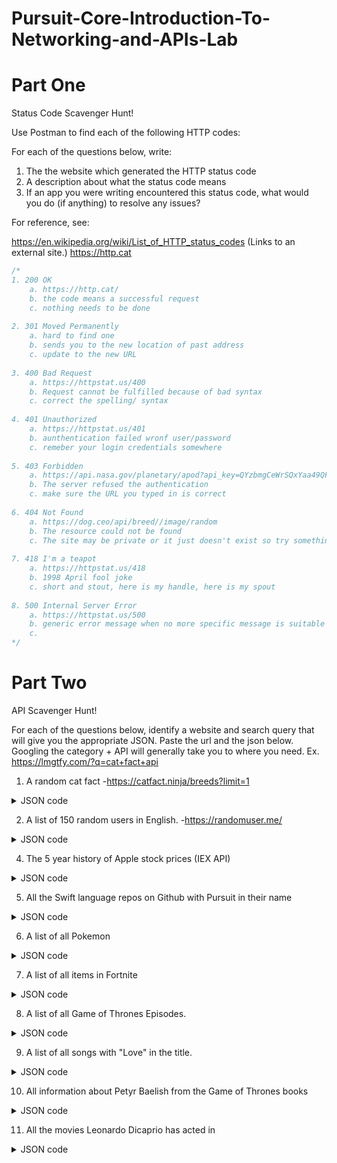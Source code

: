 # Pursuit-Core-Introduction-To-Networking-and-APIs-Lab

# Part One

Status Code Scavenger Hunt!

Use Postman to find each of the following HTTP codes:


For each of the questions below, write:

1. The the website which generated the HTTP status code
2. A description about what the status code means
3. If an app you were writing encountered this status code, what would you do (if anything) to resolve any issues?



For reference, see:

https://en.wikipedia.org/wiki/List_of_HTTP_status_codes (Links to an external site.)
https://http.cat

```swift
/*
1. 200 OK
    a. https://http.cat/
    b. the code means a successful request
    c. nothing needs to be done
    
2. 301 Moved Permanently
    a. hard to find one
    b. sends you to the new location of past address
    c. update to the new URL
    
3. 400 Bad Request
    a. https://httpstat.us/400
    b. Request cannot be fulfilled because of bad syntax
    c. correct the spelling/ syntax
    
4. 401 Unauthorized
    a. https://httpstat.us/401
    b. aunthentication failed wronf user/password
    c. remeber your login credentials somewhere
    
5. 403 Forbidden 
    a. https://api.nasa.gov/planetary/apod?api_key=QYzbmgCeWrSQxYaa49QFdlFb7a3S8U22zAlq8hvYs
    b. The server refused the authentication
    c. make sure the URL you typed in is correct
    
6. 404 Not Found
    a. https://dog.ceo/api/breed//image/random
    b. The resource could not be found
    c. The site may be private or it just doesn't exist so try something else
    
7. 418 I'm a teapot
    a. https://httpstat.us/418
    b. 1998 April fool joke
    c. short and stout, here is my handle, here is my spout
    
8. 500 Internal Server Error
    a. https://httpstat.us/500
    b. generic error message when no more specific message is suitable
    c.
*/
```

# Part Two

API Scavenger Hunt!

For each of the questions below, identify a website and search query that will give you the appropriate JSON.  Paste the url and the json below.  Googling the category + API will generally take you to where you need.  Ex. https://lmgtfy.com/?q=cat+fact+api


1. A random cat fact
-https://catfact.ninja/breeds?limit=1
<details>
<summary>JSON code</summary>

```swift
"total": 98,
"per_page": "1",
"current_page": 1,
"last_page": 98,
"next_page_url": "https://catfact.ninja/breeds?page=2",
"prev_page_url": null,
"from": 1,
"to": 1,
"data": [
{
"breed": "Abyssinian",
"country": "Ethiopia",
"origin": "Natural/Standard",
"coat": "Short",
"pattern": "Ticked"
}
]
}
```
</details>

2. A list of 150 random users in English.
-https://randomuser.me/
<details>
<summary> JSON code </summary>

```swift
<!DOCTYPE html><html lang="en"><head><title>Random User Generator | Home</title><meta charset='utf-8'><meta name="description" content="Random user generator is a FREE API for generating placeholder user information. Get profile photos, names, and more. It's like Lorem Ipsum, for people."><meta name="apple-mobile-web-app-capable" content="yes"><meta name="viewport" content="width=device-width, initial-scale=1.0, user-scalable=no"><link rel="stylesheet" type="text/css" href="dist/style.css"><script src="dist/all.js"></script></head><body class=""><div id="navbar" class=""><div class="nav_toggle"><div class="icon"><div></div><div></div><div></div></div></div><ul><li><a href="index">Home</a></li><li><a href="photos">User Photos</a></li><li><a href="documentation">Documentation</a></li><li><a href="changelog">Change Log</a></li><li><a href="stats">Stats &amp; Graphs</a></li><li><a href="donate">Donate</a></li><li><a href="copyright">Copyright Notice</a></li><li class="blank"></li><li><a href="photoshop">Photoshop Extension</a></li></ul></div><header><h1>Random User Generator</h1><p>A free, <a id="openSource" href="https://github.com/RandomAPI/Randomuser.me-Node">open-source</a> API for generating random user data. Like Lorem Ipsum, but for people. </p><a href="https://twitter.com/randomapi" class="twitter"><img src="img/twitter.png">Follow us @randomapi</a></header><div class="frame card_offset"><div class="card"><div class="details"><div class="user_photo horizontal_center" id="user_photo"><a href="javascript:getNewUser();" class="refresh">New</a><img src=""></div><p id="user_title">Hi, My name is</p><p id="user_value">...</p></div><ul class="values_list horizontal_center" id="values_list"><li data-title="Hi, My name is" data-value="..." data-label="name" class="active"></li><li data-title="My email address is" data-value="..." data-label="email" data-caps="false"></li><li data-title="My birthday is" data-value="..." data-label="birthday"></li><li data-title="My address is" data-value="..." data-label="location"></li><li data-title="My phone number is" data-value="..." data-label="phone"></li><li data-title="My password is" data-value="..." data-label="pass" data-caps="false"></li></ul></div><section class="sponsor"><h2>Sponsored</h2><h3>RandomAPI</h3><p>Want to create your own <b>customized</b> data generator for your application?<br>Check out our other service RandomAPI!</p><button id="learnmore" class="button" onClick="window.open('https://randomapi.com');">Learn More</button></section><section class="advertisement"><script async src="//pagead2.googlesyndication.com/pagead/js/adsbygoogle.js"></script><ins class="adsbygoogle" style="display:inline-block;width:230px;height:200px" data-ad-client="ca-pub-2036801804961954" data-ad-slot="7646598623"></ins><script>(adsbygoogle = window.adsbygoogle || []).push({});</script><ins class="adsbygoogle" style="display:inline-block;width:230px;height:200px;margin:0 16px;" data-ad-client="ca-pub-2036801804961954" data-ad-slot="7646598623"></ins><script>(adsbygoogle = window.adsbygoogle || []).push({});</script><ins class="adsbygoogle" style="display:inline-block;width:230px;height:200px" data-ad-client="ca-pub-2036801804961954" data-ad-slot="7646598623"></ins><script>(adsbygoogle = window.adsbygoogle || []).push({});</script></section><section><h2>How to use</h2><p>You can use AJAX to call the Random User Generator API and will receive a randomly generated user in return. If you are using jQuery, you can use the $.ajax() function in the code snippet below to get started.</p><pre>$.ajax({
url: '<span>https: //randomuser.me/api/</span>',
dataType: '<span>json</span>',
success: function(<span>data</span>) {
console.log(<span>data</span>);
}
});
</pre></section><section><h2>Results</h2><p>The application will provide you with a JSON, XML, CSV, or YAML object that you can parse and apply to your application.</p><p>You can specify the format you want the results in using the <a href="documentation#format">format</a> parameter.</p><pre>{
"results": [
{
"gender": "<span>male</span>",
"name": {
"title": "<span>mr</span>",
"first": "<span>rolf</span>",
"last": "<span>hegdal</span>"
},
"location": {
"street": "<span>ljan terrasse 346</span>",
"city": "<span>vear</span>",
"state": "<span>rogaland</span>",
"postcode": "<span>3095</span>",
"coordinates": {
"latitude": "<span>54.8646</span>",
"longitude": "<span>-97.3136</span>"
},
"timezone": {
"offset": "<span>-10:00</span>",
"description": "<span>Hawaii</span>"
}
},
"email": "<span><a href="/cdn-cgi/l/email-protection" class="__cf_email__" data-cfemail="cdbfa2a1abe3a5a8aaa9aca18da8b5aca0bda1a8e3aea2a0">[email&#160;protected]</a></span>",
"login": {
"uuid": "<span>c4168eac-84b8-46ea-b735-c9da9bfb97fd</span>",
"username": "<span>bluefrog786</span>",
"password": "<span>ingrid</span>",
"salt": "<span>GtRFz4NE</span>",
"md5": "<span>5c581c5748fc8c35bd7f16eac9efbb55</span>",
"sha1": "<span>c3feb8887abed9ec1561b9aa2c9f58de21d1d3d9</span>",
"sha256": "<span>684c478a98b43f1ef1703b35b8bbf61b27dbc93d52acd515e141e97e04447712</span>"
},
"dob": {
"date": "<span>1975-11-12T06:34:44Z</span>",
"age": <span>42</span>
},
"registered": {
"date": <span>"2015-11-04T22:09:36Z</span>",
"age": <span>2</span>
},
"phone": "<span>66976498</span>",
"cell": "<span>40652479</span>",
"id": {
"name": "<span>FN</span>",
"value": "<span>12117533881</span>"
},
"picture": {
"large": "<span>https://randomuser.me/api/portraits/men/65.jpg</span>",
"medium": "<span>https://randomuser.me/api/portraits/med/men/65.jpg</span>",
"thumbnail": "<span>https://randomuser.me/api/portraits/thumb/men/65.jpg</span>"
},
"nat": "<span>NO</span>"
}
],
"info": {
"seed": "<span>2da87e9305069f1d</span>",
"results": <span>1</span>,
"page": <span>1</span>,
"version": "<span>1.2</span>"
}
}
</pre></section><section><h2>Thank you for helping us help you help us all</h2><p>Found a bug or have an idea?<br>Contribute to randomuser.me's database on our <a href="https://github.com/RandomAPI/Randomuser.me-Node">Github Repo</a>.</p><h2>Contact Us</h2><p>If you have any questions/feedback or would like to get in touch with us, tweet us <a href="https://twitter.com/randomapi">@randomapi</a></p></section><section class="cheat"><p>&uarr; &uarr; &darr; &darr; &larr; &rarr; &larr; &rarr; B A</p></section></div><footer><div class="frame"><h1>Random User Generator</h1><div class="block"><div class="builder"><h3>Designed</h3><a href="https://twitter.com/arronhunt"><img src="img/creator_arron.png" width="80px" alt="Designed by Arron Hunt" title="Designed by Arron Hunt" /></a></div><div class="builder"><h3>Developed</h3><a href="https://twitter.com/solewolf1993"><img src="img/creator_keith.png" width="80px" alt="Developed by Keith Armstrong" title="Developed by Keith Armstrong" /></a></div></div><div class="block"><h3>Copyright Notice</h3><p>All randomly generated photos were hand picked from the authorized section of <a href="http://uifaces.com">UI Faces</a>. Please visit <a href="https://web.archive.org/web/20160811185628/http://uifaces.com/faq">UI Faces FAQ</a> for more information regarding how you can use these faces.<br><br></div></div></footer><script data-cfasync="false" src="/cdn-cgi/scripts/5c5dd728/cloudflare-static/email-decode.min.js"></script><script>(function(i,s,o,g,r,a,m){i['GoogleAnalyticsObject'
]=r;i[r
]=i[r
]||function(){(i[r
].q=i[r
].q||[]).push(arguments)
},i[r
].l=1*new Date();a=s.createElement(o),m=s.getElementsByTagName(o)[
0
];a.async=1;a.src=g;m.parentNode.insertBefore(a,m)
})(window,document,'script',' //www.google-analytics.com/analytics.js','ga');ga('create', 'UA-42942064-1', 'randomuser.me');ga('send', 'pageview');</script></body></html>
</details>


3. The current stock price of Microsoft. (IEX API)
-https://ws-api.iextrading.com/1.0/tops
<details>
<summary> JSON code </summary>
```swift
{
"symbol": "IEX",
"sector": "capitalgoods",
"securityType": "commonstock",
"bidPrice": 160.3,
"bidSize": 100,
"askPrice": 0,
"askSize": 0,
"lastUpdated": 1566844702443,
"lastSalePrice": 160.6,
"lastSaleSize": 15,
"lastSaleTime": 1566844417050,
"volume": 7580,
"marketPercent": 0.03472
}
```
</details>


4. The 5 year history of Apple stock prices (IEX API)
<details>
-https://ws-api.iextrading.com/1.0/tops
<summary> JSON code </summary>

```swift
{
"symbol": "AAPL",
"sector": "technologyhardwareequipment",
"securityType": "commonstock",
"bidPrice": 205.63,
"bidSize": 100,
"askPrice": 205.84,
"askSize": 100,
"lastUpdated": 1566844702555,
"lastSalePrice": 205.76,
"lastSaleSize": 100,
"lastSaleTime": 1566844701988,
"volume": 488307,
"marketPercent": 0.02536
}
```
</details>

5. All the Swift language repos on Github with Pursuit in their name
<details>
-https://github.com/joinpursuit/:org/repos
<summary> JSON code </summary>
Gave me 404 error no access rights maybe
</details>

6. A list of all Pokemon
<details>
-https://pokeapi.co/api/v2/pokemon/bulbasaur/
<summary> JSON code </summary>

```swift
"abilities": [
{
"ability": {
"name": "chlorophyll",
"url": "https://pokeapi.co/api/v2/ability/34/"
},
"is_hidden": true,
"slot": 3
},
{
"ability": {
"name": "overgrow",
"url": "https://pokeapi.co/api/v2/ability/65/"
},
"is_hidden": false,
"slot": 1
}
],
"base_experience": 64,
"forms": [
{
"name": "bulbasaur",
"url": "https://pokeapi.co/api/v2/pokemon-form/1/"
}
```
</details>

7. A list of all items in Fortnite
<details>
-https://fortnite-api.theapinetwork.com/store/get
require authentication token
<summary> JSON code </summary>

```swift
{
"success": false,
"error": "Please add your Authorization token.",
"eCode": "authorization.empty",
"_console": "https://console.fortniteapi.com"
}
```
</details>

8. A list of all Game of Thrones Episodes.
<details>
-https://got-quotes.herokuapp.com/quotes
<summary> JSON code </summary>

```swift
{
"quote": "The fisherman drowned, but his daughter got Stark to the Sisters before the boat went down. They say he left her with a bag of silver and a bastard in her belly. Jon Snow, she named him, after Arryn.",
"character": "Davos"
}
```
</details>

9. A list of all songs with "Love" in the title.
<details>
-https://github.com/XDeric/SongsSearchBar/blob/master/SongsTableViewSearchBar/Song.swift
<summary> JSON code </summary>

```swift
<!DOCTYPE html>
<html lang="en">
<head>
<meta charset="utf-8">
<link rel="dns-prefetch" href="https://github.githubassets.com">
<link rel="dns-prefetch" href="https://avatars0.githubusercontent.com">
<link rel="dns-prefetch" href="https://avatars1.githubusercontent.com">
<link rel="dns-prefetch" href="https://avatars2.githubusercontent.com">
<link rel="dns-prefetch" href="https://avatars3.githubusercontent.com">
<link rel="dns-prefetch" href="https://github-cloud.s3.amazonaws.com">
<link rel="dns-prefetch" href="https://user-images.githubusercontent.com/">



<link crossorigin="anonymous" media="all" integrity="sha512-UDS3MR1FfvqHmqZAs2MWSDCWPwLemVRLqCwld4/zfwH0vhv7I6RYmDnMnNAVQKP1YYvqnccOCH4iOhFaUUyrjw==" rel="stylesheet" href="https://github.githubassets.com/assets/frameworks-2e9090135c22aad5f56c2f72dcba7880.css" />
<link crossorigin="anonymous" media="all" integrity="sha512-l4JpykYR1c86XfE0TExTqRFbnoD7WA39FhTTEgPt22zLFiepYq+L+3XUGBZoGsnBv15oKHTomwpEAUrCbmoRqw==" rel="stylesheet" href="https://github.githubassets.com/assets/site-2f0f446a127a5a480dfb139991acd1cd.css" />
<link crossorigin="anonymous" media="all" integrity="sha512-ip0PbDWWMX/xpzE2prEhR95RqVx8aDPUKvBEz691/7Isc3uapauorbb1zFXT2I5Go5BTzaev9qh/wKMj9pH95A==" rel="stylesheet" href="https://github.githubassets.com/assets/github-cbb49d8cd46cbc8c522a95d52b21ab53.css" />





<meta name="viewport" content="width=device-width">

<title>SongsSearchBar/Song.swift at master · XDeric/SongsSearchBar · GitHub</title>
<meta name="description" content="Contribute to XDeric/SongsSearchBar development by creating an account on GitHub.">
<link rel="search" type="application/opensearchdescription+xml" href="/opensearch.xml" title="GitHub">
<link rel="fluid-icon" href="https://github.com/fluidicon.png" title="GitHub">
<meta property="fb:app_id" content="1401488693436528">

<meta name="twitter:image:src" content="https://avatars1.githubusercontent.com/u/19171748?s=400&amp;v=4" /><meta name="twitter:site" content="@github" /><meta name="twitter:card" content="summary" /><meta name="twitter:title" content="XDeric/SongsSearchBar" /><meta name="twitter:description" content="Contribute to XDeric/SongsSearchBar development by creating an account on GitHub." />
<meta property="og:image" content="https://avatars1.githubusercontent.com/u/19171748?s=400&amp;v=4" /><meta property="og:site_name" content="GitHub" /><meta property="og:type" content="object" /><meta property="og:title" content="XDeric/SongsSearchBar" /><meta property="og:url" content="https://github.com/XDeric/SongsSearchBar" /><meta property="og:description" content="Contribute to XDeric/SongsSearchBar development by creating an account on GitHub." />

<link rel="assets" href="https://github.githubassets.com/">

<meta name="pjax-timeout" content="1000">

<meta name="request-id" content="61E3:37F9:E722D:130C94:5D643342" data-pjax-transient>




<meta name="selected-link" value="repo_source" data-pjax-transient>

<meta name="google-site-verification" content="KT5gs8h0wvaagLKAVWq8bbeNwnZZK1r1XQysX3xurLU">
<meta name="google-site-verification" content="ZzhVyEFwb7w3e0-uOTltm8Jsck2F5StVihD0exw2fsA">
<meta name="google-site-verification" content="GXs5KoUUkNCoaAZn7wPN-t01Pywp9M3sEjnt_3_ZWPc">

<meta name="octolytics-host" content="collector.githubapp.com" /><meta name="octolytics-app-id" content="github" /><meta name="octolytics-event-url" content="https://collector.githubapp.com/github-external/browser_event" /><meta name="octolytics-dimension-request_id" content="61E3:37F9:E722D:130C94:5D643342" /><meta name="octolytics-dimension-region_edge" content="iad" /><meta name="octolytics-dimension-region_render" content="iad" /><meta name="octolytics-dimension-ga_id" content="" class="js-octo-ga-id" /><meta name="octolytics-dimension-visitor_id" content="1176347009425354825" />
<meta name="analytics-location" content="/&lt;user-name&gt;/&lt;repo-name&gt;/blob/show" data-pjax-transient="true" />



<meta name="google-analytics" content="UA-3769691-2">


<meta class="js-ga-set" name="dimension1" content="Logged Out">
```
</details>

10. All information about Petyr Baelish from the Game of Thrones books
<details>
-https://gameofthrones.fandom.com/wiki/Petyr_Baelish
<summary> JSON code </summary>

```swift
<!doctype html>
<html lang="en" dir="ltr" class="">
<head>

<meta http-equiv="Content-Type" content="text/html; charset=UTF-8">
<meta name="viewport" content="width=device-width, user-scalable=yes">
<meta name="generator" content="MediaWiki 1.19.24" />
<meta name="keywords" content="Game of Thrones Wiki,gameofthrones,Petyr Baelish,Season 1,Season 2,Season 3,Season 4,Season 5,Season 6,Season 7,Lord Snow,The Dragon and the Wolf,Robert's Rebellion (Histories &amp; Lore)" />
<meta name="description" content="Lord Petyr Baelish, popularly called Littlefinger, was the Master of Coin on the small council under King Robert Baratheon and King Joffrey Baratheon. He was a skilled manipulator and used his ownership of brothels in King's Landing to both accrue intelligence on political rivals and acquire..." />
<meta name="twitter:card" content="summary" />
<meta name="twitter:site" content="@getfandom" />
<meta name="twitter:url" content="https://gameofthrones.fandom.com/wiki/Petyr_Baelish" />
<meta name="twitter:title" content="Petyr Baelish | Game of Thrones Wiki | FANDOM powered by Wikia" />
<meta name="twitter:description" content="Lord Petyr Baelish, popularly called Littlefinger, was the Master of Coin on the small council under King Robert Baratheon and King Joffrey Baratheon. He was a skilled manipulator and used his..." />
<link rel="canonical" href="https://gameofthrones.fandom.com/wiki/Petyr_Baelish" />
<link rel="apple-touch-icon" href="https://slot1-images.wikia.nocookie.net/__cb1565980047504/common/skins/common/images/wiki.png" sizes="155x155" />
<link rel="shortcut icon" href="https://slot1-images.wikia.nocookie.net/__cb1565980047504/common/skins/common/images/favicon.ico" />
<link rel="search" type="application/opensearchdescription+xml" href="/opensearch_desc.php" title="Game of Thrones Wiki (en)" />
<link rel="EditURI" type="application/rsd+xml" href="https://gameofthrones.fandom.com/api.php?action=rsd" />
<link rel="copyright" href="https://www.fandom.com/licensing" />
<link rel="alternate" type="application/atom+xml" title="Game of Thrones Wiki Atom feed" href="/wiki/Special:RecentChanges?feed=atom" />
<title>Petyr Baelish | Game of Thrones Wiki | FANDOM powered by Wikia</title>

<!-- CSS injected by skin and extensions -->
<link rel="stylesheet" href="https://slot1-images.wikia.nocookie.net/__am/1565980047504/sasses/background-dynamic%3Dtrue%26background-image%3Dhttps%253A%252F%252Fimg4.wikia.nocookie.net%252F__cb20150716154804%252Fgameofthrones%252Fimages%252F5%252F50%252FWiki-background%26background-image-height%3D720%26background-image-width%3D1920%26color-body%3D%2523000%26color-body-middle%3D%2523000000%26color-buttons%3D%25231e5467%26color-community-header%3D%25231e5467%26color-header%3D%25235f4416%26color-links%3D%252347518e%26color-page%3D%2523d7cbab%26oasisTypography%3D1%26page-opacity%3D100%26widthType%3D0/skins/oasis/css/oasis.scss,extensions/wikia/Forum/css/ForumTag.scss,extensions/wikia/DesignSystem/styles/design-system.scss,extensions/wikia/CommunityHeader/styles/index.scss,extensions/wikia/PageHeader/styles/index.scss,extensions/wikia/Recirculation/styles/recirculation.scss,extensions/wikia/EmbeddableDiscussions/styles/EmbeddableDiscussions.scss,extensions/wikia/PortableInfobox/styles/PortableInfobox.scss,extensions/wikia/ArticleVideo/styles/jwplayer.scss,extensions/wikia/ArticleVideo/styles/jwplayer-overrides.scss,extensions/wikia/ArticleVideo/styles/video-feedback.scss,extensions/wikia/ArticleVideo/styles/video-attribution.scss,extensions/wikia/AdEngine3/dist/styles.scss,extensions/wikia/Qualaroo/css/Qualaroo.scss" /><link rel="stylesheet" href="/load.php?cb=1565980047504&debug=false&lang=en&modules=site&only=styles&skin=oasis&*" /><style>a:lang(ar),a:lang(ckb),a:lang(fa),a:lang(kk-arab),a:lang(mzn),a:lang(ps),a:lang(ur){text-decoration:none
}a.new,#quickbar a.new{color:#ba0000
}
/* cache key: gameofthrones:resourceloader:filter:minify-css:7:c88e2bcd56513749bec09a7e29cb3ffa */</style>


<script>
var Wikia={},
wgUseSiteJs=true,
wgWikiVertical="tv",
wgWikiCategories=[],
wgMessages={
"categoryselect-button-save": "Save",
"categoryselect-category-add": "Add category...",
"categoryselect-category-edit": "Edit category",
"categoryselect-category-remove": "Remove category",
"categoryselect-error-category-name-length": "The maximum length for a category name has been reached.",
"categoryselect-error-duplicate-category-name": "Category \"$1\" already exists.",
"categoryselect-error-empty-category-name": "Please provide a category name.",
"categoryselect-modal-category-name": "Provide the name of the category:",
"categoryselect-modal-category-sortkey": "Optionally, you may alphabetize this page on the \"$1\" category page under the name:",
"categoryselect-tooltip-add": "Press the Enter or Return key when done."
},
wgOnSiteNotificationsApiUrl="https://services.fandom.com/on-site-notifications",
JSSnippetsStack=[],
ads={
"context": {
"bidders": [],
"opts": {
"adsInContent": 1,
"enableCheshireCat": true,
"pageType": "all_ads",
"showAds": true
},
"targeting": {
"enableKruxTargeting": true,
"enablePageCategories": true,
"esrbRating": "mature",
"mappedVerticalName": "ent",
"pageArticleId": 2220,
"pageIsArticle": true,
"pageName": "Petyr_Baelish",
"pageType": "article",
"wikiCategory": "ent",
"wikiCustomKeyValues": "age=18-24;age=25-34;age=18-34;esrb=mature;gnre=action;gnre=adventure;gnre=drama;gnre=fantasy;gnre=fighting;media=tv;media=books;sex=f;sex=m;theme=dragon;theme=magic;theme=mature;theme=sword;theme=zombie;tv=hbo",
"wikiDbName": "gameofthrones",
"wikiId": "130814",
"wikiIsTop1000": true,
"wikiLanguage": "en",
"wikiVertical": "tv",
"newWikiCategories": [
"ent"
],
"hasPortableInfobox": true,
"hasFeaturedVideo": true,
"featuredVideo": {
"mediaId": "bdiBbuFp",
"videoTags": [
"TV",
"Game of Thrones",
"Featured Video",
"FV-Originals",
"EN",
"Voiceover",
"Dec-17"
]
}
}
},
"runtime": {
"disableBtf": false
}
}
```
</details>

11. All the movies Leonardo Dicaprio has acted in
<details>
-https://en.wikipedia.org/wiki/Leonardo_DiCaprio_filmography
<summary> JSON code </summary>

```swift
<!DOCTYPE html>
<html class="client-nojs" lang="en" dir="ltr">
<head>
<meta charset="UTF-8"/>
<title>Leonardo DiCaprio filmography - Wikipedia</title>
<script>document.documentElement.className=document.documentElement.className.replace(/(^|\s)client-nojs(\s|$)/,
"$1client-js$2");RLCONF={
"wgCanonicalNamespace": "",
"wgCanonicalSpecialPageName":!1,
"wgNamespaceNumber": 0,
"wgPageName": "Leonardo_DiCaprio_filmography",
"wgTitle": "Leonardo DiCaprio filmography",
"wgCurRevisionId": 912032765,
"wgRevisionId": 912032765,
"wgArticleId": 35934168,
"wgIsArticle":!0,
"wgIsRedirect":!1,
"wgAction": "view",
"wgUserName": null,
"wgUserGroups": [
"*"
],
"wgCategories": [
"Use mdy dates from October 2015",
"Articles with hCards",
"Turner Classic Movies person ID not in Wikidata",
"Featured lists",
"Male actor filmographies",
"American filmographies",
"Leonardo DiCaprio"
],
"wgBreakFrames":!1,
"wgPageContentLanguage": "en",
"wgPageContentModel": "wikitext",
"wgSeparatorTransformTable": [
""
```
</details>

